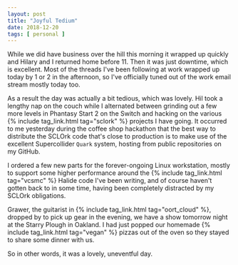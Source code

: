 ```yaml
---
layout: post
title: "Joyful Tedium"
date: 2018-12-20
tags: [ personal ]
---
```


While we did have business over the hill this morning it wrapped up quickly
and Hilary and I returned home before 11. Then it was just downtime, which is
excellent. Most of the threads I've been following at work wrapped up today by
1 or 2 in the afternoon, so I've officially tuned out of the work email stream
mostly today too.

As a result the day was actually a bit tedious, which was lovely. Hil took a
lengthy nap on the couch while I alternated between grinding out a few more
levels in Phantasy Start 2 on the Switch and hacking on the various
{% include tag_link.html tag="sclork" %} projects I have going. It occurred
to me yesterday during the coffee shop hackathon that the best way to distribute
the SCLOrk code that's close to production is to make use of the excellent
Supercollider `Quark` system, hosting from public repositories on my GitHub.

I ordered a few new parts for the forever-ongoing Linux workstation, mostly to
support some higher performance around the
{% include tag_link.html tag="vcsmc" %} Halide code I've been writing, and of
course haven't gotten back to in some time, having been completely distracted
by my SCLOrk obligations.

Grawer, the guitarist in {% include tag_link.html tag="oort_cloud" %}, dropped
by to pick up gear in the evening, we have a show tomorrow night at the
Starry Plough in Oakland. I had just popped our homemade
{% include tag_link.html tag="vegan" %} pizzas out of the oven so they stayed
to share some dinner with us.

So in other words, it was a lovely, uneventful day.

